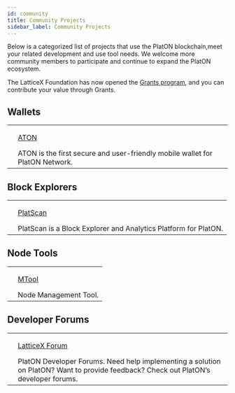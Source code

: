 ```yaml
---
id: community
title: Community Projects
sidebar_label: Community Projects
---
```


Below is a categorized list of projects that use the PlatON blockchain,meet your related development and use tool needs. We welcome more community members to participate and continue to expand the PlatON ecosystem.

The LatticeX Foundation has now opened the [Grants program](https://latticex.foundation/grants), and you can contribute your value through Grants.

## Wallets
<table class="commmunity-table">
    <tr>
        <td><img alt="" src="/docs/img/ATON_logo.svg"></td>
        <td>
            <p class="color"><a target="_blank" href="/docs/en/ATON-user-manual">ATON</a></p>
            ATON is the first secure and user-friendly mobile wallet for PlatON Network.
        </td>
    </tr>
</table>

## Block Explorers
<table class="commmunity-table">
    <tr>
        <td><img alt="" src="/docs/img/platscanlogo.svg"></td>
        <td>
            <p class="color"><a target="_blank" href="https://platscan.platon.network/?lang=en">PlatScan</a></p>
            PlatScan is a Block Explorer and Analytics Platform for PlatON.
        </td>
    </tr>
</table>

## Node Tools
<table class="commmunity-table">
    <tr>
        <td><img alt="" src="/docs/img/MTool_logo.svg"></td>
        <td>
            <p class="color"><a target="_blank" href="https://7w6qnuo9se.s3.eu-central-1.amazonaws.com/mtool/mtool-setup/1.0.0/mtool-setup.exe">MTool</a></p>
            Node Management Tool.
        </td>
    </tr>
</table>

## Developer Forums
<table class="commmunity-table">
    <tr>
        <td><img alt="" src="/docs/img/latticexforumlogo.svg"></td>
        <td>
            <p class="color"><a target="_blank" href="https://forum.latticex.foundation/">LatticeX Forum</a></p>
            PlatON Developer Forums. Need help implementing a solution on PlatON? Want to provide feedback?  Check out PlatON’s developer forums.
        </td>
    </tr>
</table>